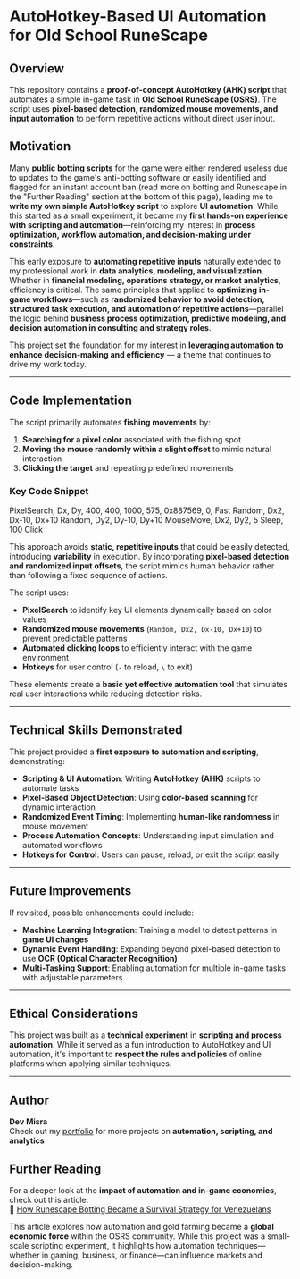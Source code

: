 # AutoHotkey-Based UI Automation for Old School RuneScape

## Overview
This repository contains a **proof-of-concept AutoHotkey (AHK) script** that automates a simple in-game task in **Old School RuneScape (OSRS)**. The script uses **pixel-based detection, randomized mouse movements, and input automation** to perform repetitive actions without direct user input.

## Motivation
Many **public botting scripts** for the game were either rendered useless due to updates to the game's anti-botting software or easily identified and flagged for an instant account ban (read more on botting and Runescape in the "Further Reading" section at the bottom of this page), leading me to **write my own simple AutoHotkey script** to explore **UI automation**. While this started as a small experiment, it became my **first hands-on experience with scripting and automation**—reinforcing my interest in **process optimization, workflow automation, and decision-making under constraints**.

This early exposure to **automating repetitive inputs** naturally extended to my professional work in **data analytics, modeling, and visualization**. Whether in **financial modeling, operations strategy, or market analytics**, efficiency is critical. The same principles that applied to **optimizing in-game workflows**—such as **randomized behavior to avoid detection, structured task execution, and automation of repetitive actions**—parallel the logic behind **business process optimization, predictive modeling, and decision automation in consulting and strategy roles**.

This project set the foundation for my interest in **leveraging automation to enhance decision-making and efficiency** — a theme that continues to drive my work today.

---

## Code Implementation
The script primarily automates **fishing movements** by:
1. **Searching for a pixel color** associated with the fishing spot
2. **Moving the mouse randomly within a slight offset** to mimic natural interaction
3. **Clicking the target** and repeating predefined movements

### **Key Code Snippet**
PixelSearch, Dx, Dy, 400, 400, 1000, 575, 0x887569, 0, Fast
Random, Dx2, Dx-10, Dx+10
Random, Dy2, Dy-10, Dy+10
MouseMove, Dx2, Dy2, 5
Sleep, 100
Click

This approach avoids **static, repetitive inputs** that could be easily detected, introducing **variability** in execution. By incorporating **pixel-based detection and randomized input offsets**, the script mimics human behavior rather than following a fixed sequence of actions.

The script uses:
- **PixelSearch** to identify key UI elements dynamically based on color values
- **Randomized mouse movements** (`Random, Dx2, Dx-10, Dx+10`) to prevent predictable patterns
- **Automated clicking loops** to efficiently interact with the game environment
- **Hotkeys** for user control (`-` to reload, `\` to exit)

These elements create a **basic yet effective automation tool** that simulates real user interactions while reducing detection risks.

---

## Technical Skills Demonstrated
This project provided a **first exposure to automation and scripting**, demonstrating:

- **Scripting & UI Automation**: Writing **AutoHotkey (AHK)** scripts to automate tasks
- **Pixel-Based Object Detection**: Using **color-based scanning** for dynamic interaction
- **Randomized Event Timing**: Implementing **human-like randomness** in mouse movement
- **Process Automation Concepts**: Understanding input simulation and automated workflows
- **Hotkeys for Control**: Users can pause, reload, or exit the script easily

---

## Future Improvements
If revisited, possible enhancements could include:
- **Machine Learning Integration**: Training a model to detect patterns in **game UI changes**
- **Dynamic Event Handling**: Expanding beyond pixel-based detection to use **OCR (Optical Character Recognition)**
- **Multi-Tasking Support**: Enabling automation for multiple in-game tasks with adjustable parameters

---

## Ethical Considerations
This project was built as a **technical experiment** in **scripting and process automation**. While it served as a fun introduction to AutoHotkey and UI automation, it's important to **respect the rules and policies** of online platforms when applying similar techniques.

---

## Author
**Dev Misra**  
Check out my [portfolio](https://31-dm.github.io/) for more projects on **automation, scripting, and analytics**

## Further Reading
For a deeper look at the **impact of automation and in-game economies**, check out this article:  
📖 [How Runescape Botting Became a Survival Strategy for Venezuelans](https://www.polygon.com/features/2020/5/27/21265613/runescape-is-helping-venezuelans-survive)  

This article explores how automation and gold farming became a **global economic force** within the OSRS community. While this project was a small-scale scripting experiment, it highlights how automation techniques—whether in gaming, business, or finance—can influence markets and decision-making.

